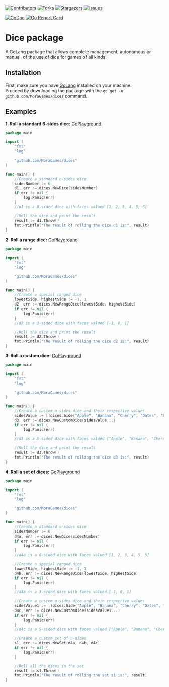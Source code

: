 [![Contributors][contributors-shield]][contributors-url]
[![Forks][forks-shield]][forks-url]
[![Stargazers][stars-shield]][stars-url]
[![Issues][issues-shield]][issues-url]

[![GoDoc][godoc-shield]][godoc-url]
[![Go Report Card][gocard-shield]][gocard-url]

# Dice package
A GoLang package that allows complete management, autonomous or manual, of the use of dice for games of all kinds.

## Installation
First, make sure you have [GoLang](https://golang.org/doc/install) installed on your machine.<br>
Proceed by downloading the package with the `go get -u github.com/MoraGames/dices` command.<br>

## Examples
**1. Roll a standard 6-sides dice:** [GoPlayground](https://go.dev/play/p/IXjnsYI6lZX)
```Go
package main

import (
	"fmt"
	"log"

	"github.com/MoraGames/dices"
)

func main() {
	//Create a standard n-sides dice
	sidesNumber := 6
	d1, err := dices.NewDice(sidesNumber)
	if err != nil {
		log.Panic(err)
	}
	//d1 is a 6-sided dice with faces valued [1, 2, 3, 4, 5, 6]

	//Roll the dice and print the result
	result := d1.Throw()
	fmt.Println("The result of rolling the dice d1 is:", result)
}
```
**2. Roll a range dice:** [GoPlayground](https://go.dev/play/p/h35WkwlQ0ic)
```Go
package main

import (
	"fmt"
	"log"

	"github.com/MoraGames/dices"
)

func main() {
	//Create a special ranged dice
	lowestSide, highestSide := -1, 1
	d2, err := dices.NewRangeDice(lowestSide, highestSide)
	if err != nil {
		log.Panic(err)
	}
	//d2 is a 3-sided dice with faces valued [-1, 0, 1]

	//Roll the dice and print the result
	result := d2.Throw()
	fmt.Println("The result of rolling the dice d2 is:", result)
}
```
**3. Roll a custom dice:** [GoPlayground](https://go.dev/play/p/GyTUWdyG0_j)
```Go
package main

import (
	"fmt"
	"log"

	"github.com/MoraGames/dices"
)

func main() {
	//Create a custom n-sides dice and their respective values
	sidesValue := []dices.Side{"Apple", "Banana", "Cherry", "Dates", "Elderberry"}
	d3, err := dices.NewCustomDice(sidesValue...)
	if err != nil {
		log.Panic(err)
	}
	//d3 is a 5-sided dice with faces valued ["Apple", "Banana", "Cherry", "Dates", "Elderberry"]

	//Roll the dice and print the result
	result := d3.Throw()
	fmt.Println("The result of rolling the dice d3 is:", result)
}
```
**4. Roll a set of dices:** [GoPlayground](https://go.dev/play/p/Pe6mMGzOJVU)
```Go
package main

import (
	"fmt"
	"log"

	"github.com/MoraGames/dices"
)

func main() {
	//Create a standard n-sides dice
	sidesNumber := 6
	d4a, err := dices.NewDice(sidesNumber)
	if err != nil {
		log.Panic(err)
	}
	//d4a is a 6-sided dice with faces valued [1, 2, 3, 4, 5, 6]

	//Create a special ranged dice
	lowestSide, highestSide := -1, 1
	d4b, err := dices.NewRangeDice(lowestSide, highestSide)
	if err != nil {
		log.Panic(err)
	}
	//d4b is a 3-sided dice with faces valued [-1, 0, 1]

	//Create a custom n-sides dice and their respective values
	sidesValue1 := []dices.Side{"Apple", "Banana", "Cherry", "Dates", "Elderberry"}
	d4c, err := dices.NewCustomDice(sidesValue1...)
	if err != nil {
		log.Panic(err)
	}
	//d4c is a 5-sided dice with faces valued ["Apple", "Banana", "Cherry", "Dates", "Elderberry"]

	//Create a custom set of n-dices
	s1, err := dices.NewSet(d4a, d4b, d4c)
	if err != nil {
		log.Panic(err)
	}

	//Roll all the dices in the set
	result := s1.Throw()
	fmt.Println("The result of rolling the set s1 is:", result)
}
```

[contributors-shield]: https://img.shields.io/github/contributors/MoraGames/dices.svg?style=for-the-badge
[contributors-url]: https://github.com/MoraGames/dices/graphs/contributors
[forks-shield]: https://img.shields.io/github/forks/MoraGames/dices.svg?style=for-the-badge
[forks-url]: https://github.com/MoraGames/dices/network/members
[stars-shield]: https://img.shields.io/github/stars/MoraGames/dices.svg?style=for-the-badge
[stars-url]: https://github.com/MoraGames/dices/stargazers
[issues-shield]: https://img.shields.io/github/issues/MoraGames/dices.svg?style=for-the-badge
[issues-url]: https://github.com/MoraGames/dices/issues
[license-shield]: https://img.shields.io/github/license/MoraGames/dices.svg?style=for-the-badge
[license-url]: https://github.com/MoraGames/dices/blob/master/LICENSE.md
[godoc-shield]: https://godoc.org/github.com/MoraGames/dices?status.svg
[godoc-url]: https://pkg.go.dev/github.com/MoraGames/dices
[gocard-shield]: https://goreportcard.com/badge/github.com/MoraGames/dices
[gocard-url]: https://goreportcard.com/report/github.com/MoraGames/dices
